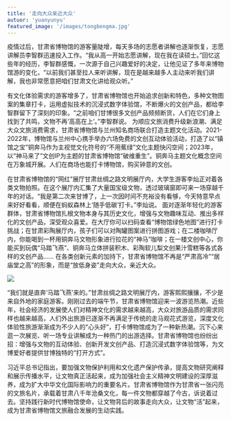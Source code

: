 ```yaml
---
title: '走向大众亲近大众'
autuor: 'yuanyunyu'
featured_image: '/images/tongbengma.jpg'
---
```


疫情过后，甘肃省博物馆的游客量陡增，每天多场的志愿者讲解也逐渐恢复，志愿讲解员李智群迅速投入工作。“我从高一开始志愿讲解，现在我在读硕士。”回忆这些年的经历，李智群感慨，一次源于自己兴趣爱好的决定，让他见证了多年来博物馆游的变化，“以前我们甚至拉人来听讲解，现在是越来越多人主动来听我们讲解，我也非常愿意把咱们甘肃文化讲给观众听。”

有文化体验需求的游客增多了，甘肃省博物馆也开始追求创新和特色，多种文物图案的集章打卡，运用虚拟技术的沉浸式数字体验馆，不断爆火的文创产品，都给李智群留下了深刻的印象。“之前咱们甘博很多文创产品频频断货，人们在它们身上找到了共鸣，文物不再‘高高在上’。”李智群说。
为顺应文旅消费升级新浪潮、满足大众文旅消费需求，甘肃省博物馆与兰州知名商场联合打造主题文化活动。2021-2022年，博物馆与兰州中心携手举办六场免费的文创互动体验活动，打造了以“镇馆之宝”铜奔马作为主视觉文化符号的“不用蕉绿”文化主题快闪空间；2023年，以“神马来了”文创IP为主题的甘肃省博物馆“破维重生”。铜奔马主题文化概念空间在万象城开展。人们在商场也能打卡博物馆，购买钟意的文创。

在甘肃省博物馆的“网红”展厅甘肃丝绸之路文明展厅内，大学生游客李灿正对着各类文物拍照。在这个展厅内汇集了大量国宝级文物，透过玻璃窗即可来一场穿越千年的对话。“我是第二次来甘博了，上一次因时间不充裕没有看够，今天特意早点来好好看看，顺便在蚂蚁森林上‘随手低碳’打卡。”李灿说。
面对逐渐年轻化的游客群体，甘肃省博物馆扎根文物本身与其历史文化，增强与文物趣味互动、推出多样化的文创产品，深受观众喜爱。在大厅你可以扫码查看“博物馆绿色地图”进行打卡挑战；在甘肃彩陶展厅内，孩子们可以对陶罐图案进行拼图游戏；在二楼咖啡厅内，你能喝到一杯用铜奔马文物形象进行拉花的“神马”咖啡；在一楼文创中心，你能买到玩偶“马踏飞燕”、铜奔马立体拼装积木、彩陶软儿梨文创果汁雪糕等各式各样的文创产品……
在各类创新元素的加持下，甘肃省博物馆不再是“严肃高冷”“居庙堂之高”的形象，而是“放低身姿”走向大众，亲近大众。

![](/images/lianhuazhan.jpg)

“我们就是直奔‘马踏飞燕’来的。”甘肃丝绸之路文明展厅内，游客熙熙攘攘，不少是来自外地的家庭游客。刚刚过去的端午节，甘肃省博物馆迎来一波游览热潮。近些年，社会经济的发展使人们对精神文化的需求越来越高，大众对旅游品质的需求同样也越来越高，人们外出旅游已逐渐不再满足于传统的走马观花式游览，深度文化体验性旅游渐渐成为不少人的“心头好”，打卡博物馆成为了一种新热潮。沉下心来逛一次展览、听一场专业讲解成为一种热门的出游选择。甘肃省博物馆也纷纷出招：增强与文物的互动体验、创新开发文创产品、打造沉浸式数字体验馆等，为文博爱好者提供甘博独特的“打开方式”。

习近平总书记指出，要加强文物保护利用和文化遗产保护传承，提高文物研究阐释和展示传播水平，让文物真正活起来，成为加强社会主义精神文明建设的深厚滋养，成为扩大中华文化国际影响力的重要名片。甘肃省博物馆作为甘肃省一张闪亮的文旅名片，承载着甘肃八千年沧桑文化，每一件文物都穿越了今古，诉说着过去。坚持践行新时代博物馆使命，让文物背后的故事走向大众，让文物“活”起来，成为甘肃省博物馆文旅融合发展的生动实践。
